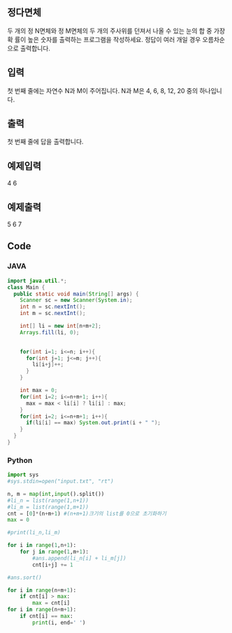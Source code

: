 ## 정다면체   
두 개의 정 N면체와 정 M면체의 두 개의 주사위를 던져서 나올 수 있는 눈의 합 중 가장 확 률이 높은 숫자를 출력하는 프로그램을 작성하세요. 
정답이 여러 개일 경우 오름차순으로 출력합니다.     
    
## 입력    
첫 번째 줄에는 자연수 N과 M이 주어집니다. N과 M은 4, 6, 8, 12, 20 중의 하나입니다.   
    
## 출력    
첫 번째 줄에 답을 출력합니다.      
    
## 예제입력                                   
4 6     
    
## 예제출력     
5 6 7    
    
## Code    
### JAVA   
```java   
import java.util.*;
class Main {
  public static void main(String[] args) {
    Scanner sc = new Scanner(System.in);
    int n = sc.nextInt();
    int m = sc.nextInt();

    int[] li = new int[n+m+2];
    Arrays.fill(li, 0);
    

    for(int i=1; i<=n; i++){
      for(int j=1; j<=m; j++){
        li[i+j]++;
      }
    }

    int max = 0;
    for(int i=2; i<=n+m+1; i++){
      max = max < li[i] ? li[i] : max;
    }
    for(int i=2; i<=n+m+1; i++){
      if(li[i] == max) System.out.print(i + " ");
    }
  }
}
```
### Python   
```python
import sys
#sys.stdin=open("input.txt", "rt")

n, m = map(int,input().split())
#li_n = list(range(1,n+1))
#li_m = list(range(1,m+1))
cnt = [0]*(n+m+1) #(n+m+1)크기의 list를 0으로 초기화하기
max = 0

#print(li_n,li_m)

for i in range(1,n+1):
    for j in range(1,m+1):
        #ans.append(li_n[i] + li_m[j])
        cnt[i+j] += 1

#ans.sort()

for i in range(n+m+1):
    if cnt[i] > max:
        max = cnt[i]
for i in range(n+m+1):
    if cnt[i] == max:
        print(i, end=' ') 
```
